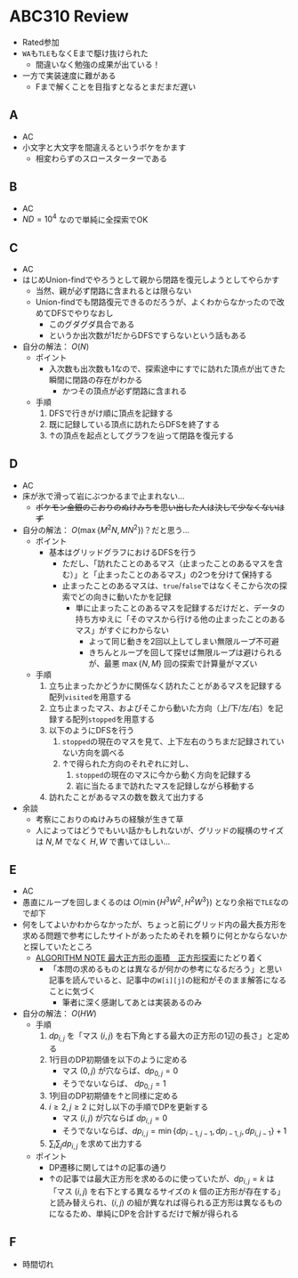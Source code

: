 # ABC310 Review
- Rated参加
- `WA`も`TLE`もなくEまで駆け抜けられた
  - 間違いなく勉強の成果が出ている！
- 一方で実装速度に難がある
  - Fまで解くことを目指すとなるとまだまだ遅い

## A
- AC
- 小文字と大文字を間違えるというボケをかます
  - 相変わらずのスロースターターである

## B
- AC
- $ND = 10^4$ なので単純に全探索でOK

## C
- AC
- はじめUnion-findでやろうとして親から閉路を復元しようとしてやらかす
  - 当然、親が必ず閉路に含まれるとは限らない
  - Union-findでも閉路復元できるのだろうが、よくわからなかったので改めてDFSでやりなおし
    - このグダグダ具合である
    - というか出次数が1だからDFSですらないという話もある
- 自分の解法： $O(N)$
    - ポイント
        - 入次数も出次数も1なので、探索途中にすでに訪れた頂点が出てきた瞬間に閉路の存在がわかる
            - かつその頂点が必ず閉路に含まれる
    - 手順
        1. DFSで行きがけ順に頂点を記録する
        1. 既に記録している頂点に訪れたらDFSを終了する
        1. ↑の頂点を起点としてグラフを辿って閉路を復元する

## D
- AC
- 床が氷で滑って岩にぶつかるまで止まれない…
  - ~~ポケモン金銀のこおりのぬけみちを思い出した人は決して少なくないはず~~
- 自分の解法： $O(\max \{ M^2N, MN^2 \})$？だと思う…
    - ポイント
        - 基本はグリッドグラフにおけるDFSを行う
            - ただし、「訪れたことのあるマス（止まったことのあるマスを含む）」と「止まったことのあるマス」の2つを分けて保持する
            - 止まったことのあるマスは、`true`/`false`ではなくそこから次の探索でどの向きに動いたかを記録
                - 単に止まったことのあるマスを記録するだけだと、データの持ち方ゆえに「そのマスから行ける他の止まったことのあるマス」がすぐにわからない
                    - よって同じ動きを2回以上してしまい無限ループ不可避
                    - きちんとループを回して探せば無限ループは避けられるが、最悪 $\max \{ N, M \}$ 回の探索で計算量がマズい
    - 手順
        1. 立ち止まったかどうかに関係なく訪れたことがあるマスを記録する配列`visited`を用意する
        1. 立ち止まったマス、およびそこから動いた方向（上/下/左/右）を記録する配列`stopped`を用意する
        1. 以下のようにDFSを行う
            1. `stopped`の現在のマスを見て、上下左右のうちまだ記録されていない方向を調べる
            1. ↑で得られた方向のそれぞれに対し、
                1. `stopped`の現在のマスに今から動く方向を記録する
                1. 岩に当たるまで訪れたマスを記録しながら移動する
        1. 訪れたことがあるマスの数を数えて出力する
- 余談
  - 考察にこおりのぬけみちの経験が生きて草
  - 人によってはどうでもいい話かもしれないが、グリッドの縦横のサイズは $N, M$ でなく $H, W$ で書いてほしい…

## E
- AC
- 愚直にループを回しまくるのは $O(\min \{ H^3W^2, H^2W^3 \})$ となり余裕で`TLE`なので却下
- 何をしてよいかわからなかったが、ちょっと前にグリッド内の最大長方形を求める問題で参考にしたサイトがあったためそれを頼りに何とかならないかと探していたところ
  - [ALGORITHM NOTE 最大正方形の面積　正方形探索](http://algorithms.blog55.fc2.com/blog-entry-131.html)にたどり着く
    - 「本問の求めるものとは異なるが何かの参考になるだろう」と思い記事を読んでいると、記事中の`W[i][j]`の総和がそのまま解答になることに気づく
      - 筆者に深く感謝してあとは実装あるのみ
- 自分の解法： $O(HW)$
    - 手順
        1. $dp_{i, j}$ を「マス $(i, j)$ を右下角とする最大の正方形の1辺の長さ」と定める
        1. 1行目のDP初期値を以下のように定める
            - マス $(0, j)$ が穴ならば、$dp_{0, j} = 0$
            - そうでないならば、 $dp_{0, j} = 1$
        1. 1列目のDP初期値を↑と同様に定める
        1. $i \geq 2, j \geq 2$ に対し以下の手順でDPを更新する
            - マス $(i, j)$ が穴ならば $dp_{i, j} = 0$
            - そうでないならば、$dp_{i, j} = \min \{ dp_{i-1, j-1}, dp_{i-1, j}, dp_{i, j-1} \} + 1$
        1. $\sum_{i} \sum_{j} dp_{i, j}$ を求めて出力する
    - ポイント
        - DP遷移に関しては↑の記事の通り
        - ↑の記事では最大正方形を求めるのに使っていたが、$dp_{i, j} = k$ は「マス $(i, j)$ を右下とする異なるサイズの $k$ 個の正方形が存在する」と読み替えられ、$(i, j)$ の組が異なれば得られる正方形は異なるものになるため、単純にDPを合計するだけで解が得られる

## F
- 時間切れ
